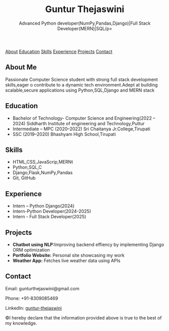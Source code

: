 <!DOCTYPE html>
<html lang="en">
<head>
  <meta charset="UTF-8">
  <title>My Portfolio</title>
</head>
<body>

  <header>
    <h1>Guntur Thejaswini</h1>
    <p>Advanced Python developer(NumPy,Pandas,Django)|Full Stack Developer(MERN)|SQL/p>
  </header>

  <nav>
    <a href="#about">About</a>
    <a href="#education">Education</a>
    <a href="#skills">Skills</a>
    <a href="#experience">Experience</a>
    <a href="#projects">Projects</a>
    <a href="#contact">Contact</a>
  </nav>

  <section id="about">
    <h2>About Me</h2>
    <p>Passionate Computer Science student with strong full stack development skills,eager o contribute to a dynamic tech environment.Adept at building scalable,secure applications using Python,SQL,Django and MERN stack</p>
  </section>

  <section id="education">
    <h2>Education</h2>
    <ul>
      <li>Bachelor of Technology- Computer Science and Engineering(2022 – 2024)
           Siddharth Institute of engineering and Technology,Puttur
      </li>
      <li>Intermediate – MPC (2020–2022)
          Sri Chaitanya Jr.College,Tirupati
      </li>
      <li>SSC (2019–2020)
          Bhashyam High School,Tirupati
      </li>
    </ul>
  </section>

  <section id="skills">
    <h2>Skills</h2>
    <ul>
      <li>HTML,CSS,JavaScrip,MERNt</li>
      <li>Python,SQL,C</li>
      <li>Django,Flask,NumPy,Pandas</li>
      <li>Git, GitHub</li>
     </ul>
  </section>

  <section id="experience">
    <h2>Experience</h2>
    <ul>
      <li>Intern – Python Django(2024)</li>
      <li>Intern-Python Developer(2024-2025)</li>
      <li>Intern - Full Stack Developer(2025)</li>
     </ul>
  </section>

  <section id="projects">
    <h2>Projects</h2>
    <ul>
      <li><strong>Chatbot using NLP:</strong>Improving backend effiency by implementing Django ORM optimization</li>
      <li><strong>Portfolio Website:</strong> Personal site showcasing my work</li>
      <li><strong>Weather App:</strong> Fetches live weather data using APIs</li>
    </ul>
  </section>

  <section id="contact">
    <h2>Contact</h2>
    <p>Email: gunturthejaswini@gmail.com</p>
    <p>Phone: +91-8309085469</p>
    <p>LinkedIn: <a href="https://linkedin.com/in/guntur-thejaswini">guntur-thejaswini</a></p>
  </section>

  <footer>
    <p>&copy;I hereby declare that the information provided above is true to the best of my knowledge.</p>
  </footer>

</body>
</html>

